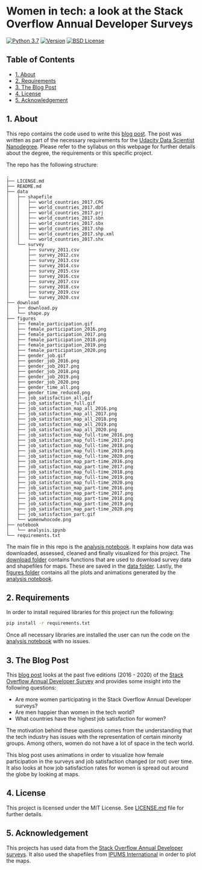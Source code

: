 Women in tech: a look at the Stack Overflow Annual Developer Surveys
====================================================================

[![Python 3.7](https://img.shields.io/badge/python-3.7.6-blue.svg)](https://www.python.org/downloads/release/python-376/)
[![Version](https://img.shields.io/badge/version-dev-brightgreen)](https://github.com/LongRunGrowth/europeana_data)
[![BSD License](http://img.shields.io/badge/license-MIT-green.svg)](https://github.com/gabrielsgaspar/Write-A-Data-Science-Blog-Post/blob/master/LICENSE.md)

## Table of Contents
- [1. About](#about)
- [2. Requirements](#install)
- [3. The Blog Post](#blog)
- [4. License](#license)
- [5. Acknowledgement](#acknowledgement)

<a name="about"></a>
## 1. About
This repo contains the code used to write this [blog post](https://medium.com/@gabrielsgaspar/women-in-tech-a-look-at-the-stack-overflow-annual-developer-surveys-7ffacf0586c2). The post was written as part of the necessary requirements for the [Udacity Data Scientist Nanodegree](https://www.udacity.com/course/data-scientist-nanodegree--nd025). Please refer to the syllabus on this webpage for further details about the degree, the requirements or this specific project.

The repo has the following structure:
```
.
├── LICENSE.md
├── README.md
├── data
│   ├── shapefile
│   │   ├── world_countries_2017.CPG
│   │   ├── world_countries_2017.dbf
│   │   ├── world_countries_2017.prj
│   │   ├── world_countries_2017.sbn
│   │   ├── world_countries_2017.sbx
│   │   ├── world_countries_2017.shp
│   │   ├── world_countries_2017.shp.xml
│   │   └── world_countries_2017.shx
│   └── survey
│       ├── survey_2011.csv
│       ├── survey_2012.csv
│       ├── survey_2013.csv
│       ├── survey_2014.csv
│       ├── survey_2015.csv
│       ├── survey_2016.csv
│       ├── survey_2017.csv
│       ├── survey_2018.csv
│       ├── survey_2019.csv
│       └── survey_2020.csv
├── download
│   ├── download.py
│   └── shape.py
├── figures
│   ├── female_participation.gif
│   ├── female_participation_2016.png
│   ├── female_participation_2017.png
│   ├── female_participation_2018.png
│   ├── female_participation_2019.png
│   ├── female_participation_2020.png
│   ├── gender_job.gif
│   ├── gender_job_2016.png
│   ├── gender_job_2017.png
│   ├── gender_job_2018.png
│   ├── gender_job_2019.png
│   ├── gender_job_2020.png
│   ├── gender_time_all.png
│   ├── gender_time_reduced.png
│   ├── job_satisfaction_all.gif
│   ├── job_satisfaction_full.gif
│   ├── job_satisfaction_map_all_2016.png
│   ├── job_satisfaction_map_all_2017.png
│   ├── job_satisfaction_map_all_2018.png
│   ├── job_satisfaction_map_all_2019.png
│   ├── job_satisfaction_map_all_2020.png
│   ├── job_satisfaction_map_full-time_2016.png
│   ├── job_satisfaction_map_full-time_2017.png
│   ├── job_satisfaction_map_full-time_2018.png
│   ├── job_satisfaction_map_full-time_2019.png
│   ├── job_satisfaction_map_full-time_2020.png
│   ├── job_satisfaction_map_part-time_2016.png
│   ├── job_satisfaction_map_part-time_2017.png
│   ├── job_satisfaction_map_full-time_2018.png
│   ├── job_satisfaction_map_full-time_2019.png
│   ├── job_satisfaction_map_full-time_2020.png
│   ├── job_satisfaction_map_part-time_2016.png
│   ├── job_satisfaction_map_part-time_2017.png
│   ├── job_satisfaction_map_part-time_2018.png
│   ├── job_satisfaction_map_part-time_2019.png
│   ├── job_satisfaction_map_part-time_2020.png
│   ├── job_satisfaction_part.gif
│   └── womenwhocode.png
├── notebook
│   └── analysis.ipynb
└── requirements.txt
```

The main file in this repo is the [analysis notebook](notebook/analysis.ipynb). It explains how data was downloaded, assessed, cleaned and finally visualized for this project. The [download folder](download) contains functions that are used to download survey data and shapefiles for maps. These are saved in the [data folder](data). Lastly, the [figures folder](figures) contains all the plots and animations generated by the [analysis notebook](notebook/analysis.ipynb).

<a name="install"></a>
## 2. Requirements
In order to install required libraries for this project run the following:

```sh
pip install -r requirements.txt
```

Once all necessary libraries are installed the user can run the code on the [analysis notebook](notebook/analysis.ipynb) with no issues.

<a name="blog"></a>
## 3. The Blog Post
This [blog post](https://medium.com/@gabrielsgaspar/women-in-tech-a-look-at-the-stack-overflow-annual-developer-surveys-7ffacf0586c2) looks at the past five editions (2016 - 2020) of the [Stack Overflow Annual Developer Survey](https://insights.stackoverflow.com/survey) and provides some insight into the following questions:
- Are more women participating in the Stack Overflow Annual Developer surveys?
- Are men happier than women in the tech world?
- What countries have the highest job satisfaction for women?

The motivation behind these questions comes from the understanding that the tech industry has issues with the representation of certain minority groups. Among others, women do not have a lot of space in the tech world.

This blog post uses animations in order to visualize how female participation in the surveys and job satisfaction changed (or not) over time. It also looks at how job satisfaction rates for women is spread out around the globe by looking at maps.

<a name="license"></a>
## 4. License
This project is licensed under the MIT License. See [LICENSE.md](LICENSE.md) file for further details.

<a name="acknowledgement"></a>
## 5. Acknowledgement
This projects has used data from the [Stack Overflow Annual Developer surveys](https://insights.stackoverflow.com/survey). It also used the shapefiles from  [IPUMS International](https://international.ipums.org/international/gis.shtml) in order to plot the maps.
